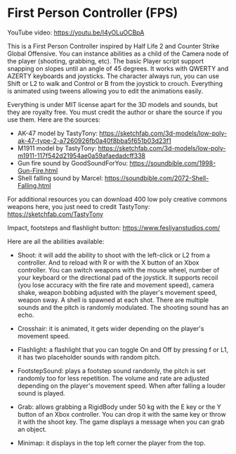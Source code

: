 #  First Person Controller (FPS)

YouTube video: https://youtu.be/I4yOLuOCBpA

This is a First Person Controller inspired by Half Life 2 and Counter Strike Global Offensive. You can instance abilities as a child of the Camera node of the player (shooting, grabbing, etc).
The basic Player script support snapping on slopes until an angle of 45 degrees. It works with QWERTY and AZERTY keyboards and joysticks. The character always run, you can use Shift or L2 to walk and Control or B from the joystick to crouch.
Everything is animated using tweens allowing you to edit the animations easily.

Everything is under MIT license apart for the 3D models and sounds, but they are royalty free. You must credit the author or share the source if you use them. Here are the sources:
- AK-47 model by TastyTony: https://sketchfab.com/3d-models/low-poly-ak-47-type-2-a7260926fb0a40f8bba5f651b03d23f1
- M1911 model by TastyTony: https://sketchfab.com/3d-models/low-poly-m1911-117f542d21954ae0a59afaedadcff338
- Gun fire sound by GoodSoundForYou: https://soundbible.com/1998-Gun-Fire.html
- Shell falling sound by Marcel: https://soundbible.com/2072-Shell-Falling.html

For additional resources you can download 400 low poly creative commons weapons here, you just need to credit TastyTony: https://sketchfab.com/TastyTony 

Impact, footsteps and flashlight button: https://www.fesliyanstudios.com/

Here are all the abilities available:

- Shoot: it will add the ability to shoot with the left-click or L2 from a controller. And to reload with R or with the X button of an Xbox controller. You can switch weapons with the mouse wheel, number of your keyboard or the directional pad of the joystick. It supports recoil (you lose accuracy with the fire rate and movement speed), camera shake, weapon bobbing adjusted with the player's movement speed, weapon sway. A shell is spawned at each shot. There are multiple sounds and the pitch is randomly modulated. The shooting sound has an echo.

- Crosshair: it is animated, it gets wider depending on the player's movement speed.

- Flashlight: a flashlight that you can toggle On and Off by pressing f or L1, it has two placeholder sounds with random pitch.

- FootstepSound: plays a footstep sound randomly, the pitch is set randomly too for less repetition. The volume and rate are adjusted depending on the player's movement speed. When after falling a louder sound is played.

- Grab: allows grabbing a RigidBody under 50 kg with the E key or the Y button of an Xbox controller. You can drop it with the same key or throw it with the shoot key. The game displays a message when you can grab an object.

- Minimap: it displays in the top left corner the player from the top.
